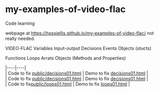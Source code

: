 # my-examples-of-video-flac
Code learning


webpage at https://hpssjellis.github.io/my-examples-of-video-flac/ not really needed.


VIDEO-FLAC 
Variables
Input-output
Decisions
Events
Objects (stucts)

Functions
Loops
Arrats
Objects (Methods and Properties)

|----|----|  
| Code to fix [public/decisions01.html](public/decisions01.html)  | Demo to fix [decisions01.html](https://hpssjellis.github.io/my-examples-of-video-flac/public/decisions01.html)  |  
| Code to fix [public/decisions01.html](public/decisions01.html)  | Demo to fix [decisions01.html](https://hpssjellis.github.io/my-examples-of-video-flac/public/decisions01.html)  |  
| Code to fix[public/loops01.html](public/loops01.html)           | Demo to fix [loops01.html](https://hpssjellis.github.io/my-examples-of-video-flac/public/loops01.html)  |  
